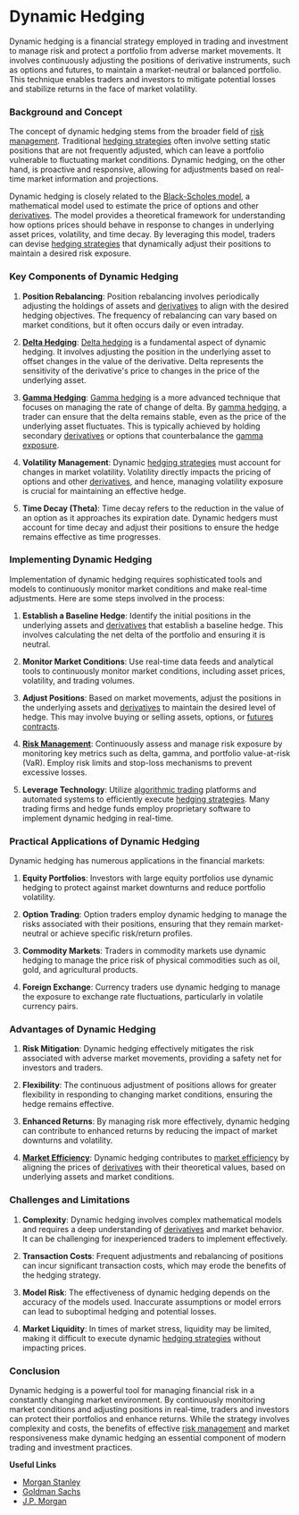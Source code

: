 # Dynamic Hedging

Dynamic hedging is a financial strategy employed in trading and investment to manage risk and protect a portfolio from adverse market movements. It involves continuously adjusting the positions of derivative instruments, such as options and futures, to maintain a market-neutral or balanced portfolio. This technique enables traders and investors to mitigate potential losses and stabilize returns in the face of market volatility.

### Background and Concept

The concept of dynamic hedging stems from the broader field of [risk management](../r/risk_management.md). Traditional [hedging strategies](../h/hedging_strategies.md) often involve setting static positions that are not frequently adjusted, which can leave a portfolio vulnerable to fluctuating market conditions. Dynamic hedging, on the other hand, is proactive and responsive, allowing for adjustments based on real-time market information and projections.

Dynamic hedging is closely related to the [Black-Scholes model](../b/black-scholes_model.md), a mathematical model used to estimate the price of options and other [derivatives](../d/derivatives.md). The model provides a theoretical framework for understanding how options prices should behave in response to changes in underlying asset prices, volatility, and time decay. By leveraging this model, traders can devise [hedging strategies](../h/hedging_strategies.md) that dynamically adjust their positions to maintain a desired risk exposure.

### Key Components of Dynamic Hedging

1. **Position Rebalancing**: Position rebalancing involves periodically adjusting the holdings of assets and [derivatives](../d/derivatives.md) to align with the desired hedging objectives. The frequency of rebalancing can vary based on market conditions, but it often occurs daily or even intraday.

2. **[Delta Hedging](../d/delta_hedging.md)**: [Delta hedging](../d/delta_hedging.md) is a fundamental aspect of dynamic hedging. It involves adjusting the position in the underlying asset to offset changes in the value of the derivative. Delta represents the sensitivity of the derivative's price to changes in the price of the underlying asset.

3. **[Gamma Hedging](../g/gamma_hedging.md)**: [Gamma hedging](../g/gamma_hedging.md) is a more advanced technique that focuses on managing the rate of change of delta. By [gamma hedging](../g/gamma_hedging.md), a trader can ensure that the delta remains stable, even as the price of the underlying asset fluctuates. This is typically achieved by holding secondary [derivatives](../d/derivatives.md) or options that counterbalance the [gamma exposure](../g/gamma_exposure.md).

4. **Volatility Management**: Dynamic [hedging strategies](../h/hedging_strategies.md) must account for changes in market volatility. Volatility directly impacts the pricing of options and other [derivatives](../d/derivatives.md), and hence, managing volatility exposure is crucial for maintaining an effective hedge.

5. **Time Decay (Theta)**: Time decay refers to the reduction in the value of an option as it approaches its expiration date. Dynamic hedgers must account for time decay and adjust their positions to ensure the hedge remains effective as time progresses.

### Implementing Dynamic Hedging

Implementation of dynamic hedging requires sophisticated tools and models to continuously monitor market conditions and make real-time adjustments. Here are some steps involved in the process:

1. **Establish a Baseline Hedge**: Identify the initial positions in the underlying assets and [derivatives](../d/derivatives.md) that establish a baseline hedge. This involves calculating the net delta of the portfolio and ensuring it is neutral.

2. **Monitor Market Conditions**: Use real-time data feeds and analytical tools to continuously monitor market conditions, including asset prices, volatility, and trading volumes.

3. **Adjust Positions**: Based on market movements, adjust the positions in the underlying assets and [derivatives](../d/derivatives.md) to maintain the desired level of hedge. This may involve buying or selling assets, options, or [futures contracts](../f/futures_contracts.md).

4. **[Risk Management](../r/risk_management.md)**: Continuously assess and manage risk exposure by monitoring key metrics such as delta, gamma, and portfolio value-at-risk (VaR). Employ risk limits and stop-loss mechanisms to prevent excessive losses.

5. **Leverage Technology**: Utilize [algorithmic trading](../a/algorithmic_trading.md) platforms and automated systems to efficiently execute [hedging strategies](../h/hedging_strategies.md). Many trading firms and hedge funds employ proprietary software to implement dynamic hedging in real-time.

### Practical Applications of Dynamic Hedging

Dynamic hedging has numerous applications in the financial markets:

1. **Equity Portfolios**: Investors with large equity portfolios use dynamic hedging to protect against market downturns and reduce portfolio volatility.

2. **Option Trading**: Option traders employ dynamic hedging to manage the risks associated with their positions, ensuring that they remain market-neutral or achieve specific risk/return profiles.

3. **Commodity Markets**: Traders in commodity markets use dynamic hedging to manage the price risk of physical commodities such as oil, gold, and agricultural products.

4. **Foreign Exchange**: Currency traders use dynamic hedging to manage the exposure to exchange rate fluctuations, particularly in volatile currency pairs.

### Advantages of Dynamic Hedging

1. **Risk Mitigation**: Dynamic hedging effectively mitigates the risk associated with adverse market movements, providing a safety net for investors and traders.

2. **Flexibility**: The continuous adjustment of positions allows for greater flexibility in responding to changing market conditions, ensuring the hedge remains effective.

3. **Enhanced Returns**: By managing risk more effectively, dynamic hedging can contribute to enhanced returns by reducing the impact of market downturns and volatility.

4. **[Market Efficiency](../m/market_efficiency.md)**: Dynamic hedging contributes to [market efficiency](../m/market_efficiency.md) by aligning the prices of [derivatives](../d/derivatives.md) with their theoretical values, based on underlying assets and market conditions.

### Challenges and Limitations

1. **Complexity**: Dynamic hedging involves complex mathematical models and requires a deep understanding of [derivatives](../d/derivatives.md) and market behavior. It can be challenging for inexperienced traders to implement effectively.

2. **Transaction Costs**: Frequent adjustments and rebalancing of positions can incur significant transaction costs, which may erode the benefits of the hedging strategy.

3. **Model Risk**: The effectiveness of dynamic hedging depends on the accuracy of the models used. Inaccurate assumptions or model errors can lead to suboptimal hedging and potential losses.

4. **Market Liquidity**: In times of market stress, liquidity may be limited, making it difficult to execute dynamic [hedging strategies](../h/hedging_strategies.md) without impacting prices.

### Conclusion

Dynamic hedging is a powerful tool for managing financial risk in a constantly changing market environment. By continuously monitoring market conditions and adjusting positions in real-time, traders and investors can protect their portfolios and enhance returns. While the strategy involves complexity and costs, the benefits of effective [risk management](../r/risk_management.md) and market responsiveness make dynamic hedging an essential component of modern trading and investment practices.

**Useful Links**
- [Morgan Stanley](https://www.morganstanley.com/)
- [Goldman Sachs](https://www.goldmansachs.com/)
- [J.P. Morgan](https://www.jpmorgan.com/)
